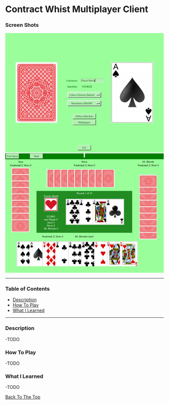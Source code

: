 # Contract Whist Multiplayer Client

### Screen Shots
![](https://github.com/stevenbuttifint/contract-whist-multiplayer-client/blob/main/res/images/screenshots/home.jpg?raw=true "Home Page")
![](https://github.com/stevenbuttifint/contract-whist-multiplayer-client/blob/main/res/images/screenshots/offline_game.jpg?raw=true "Offline Game")

---

### Table of Contents
- [Description](#description)
- [How To Play](#how-to-play)
- [What I Learned](#what-i-learned)

---

### Description

-TODO

### How To Play

-TODO

### What I Learned

-TODO

[Back To The Top](#contract-whist-multiplayer-client)